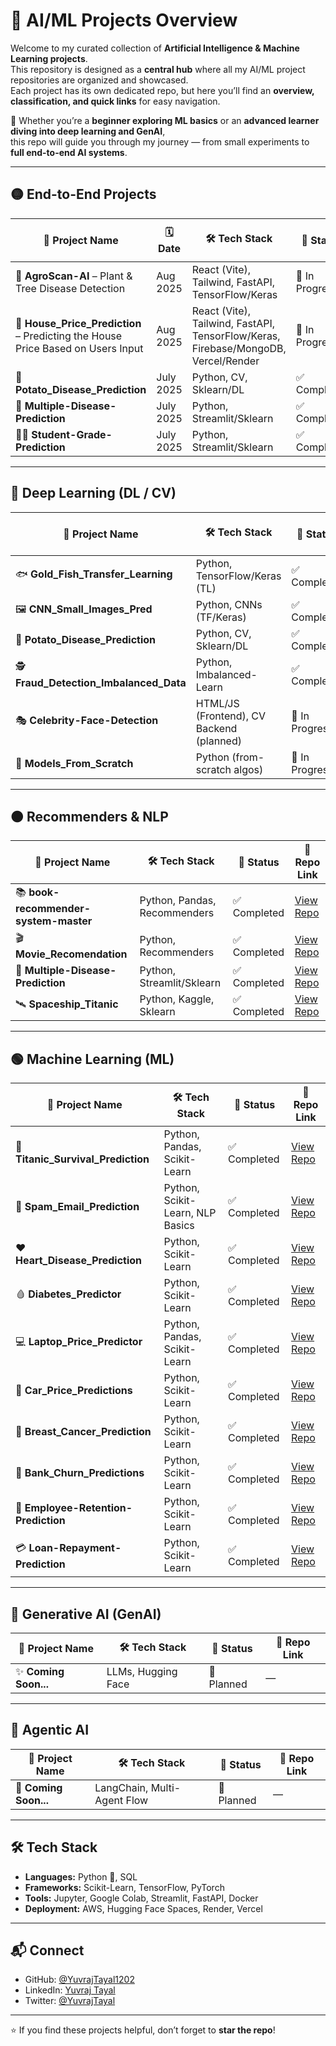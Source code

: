 # 🤖 AI/ML Projects Overview

Welcome to my curated collection of **Artificial Intelligence & Machine Learning projects**.  
This repository is designed as a **central hub** where all my AI/ML project repositories are organized and showcased.  
Each project has its own dedicated repo, but here you’ll find an **overview, classification, and quick links** for easy navigation.  

🌟 Whether you’re a **beginner exploring ML basics** or an **advanced learner diving into deep learning and GenAI**,  
this repo will guide you through my journey — from small experiments to **full end-to-end AI systems**.  

---

## 🟡 End-to-End Projects

| 📁 Project Name                                     |  🗓️ Date | 🛠️ Tech Stack                                                                     | 📌 Status      | 🔗 Repo Link                                                |
| ------------------------------------------------------- | --------------- | ------------------------------------------------------------- | -------------- | ----------------------------------------------------------- |
| 🌿 **AgroScan-AI** – Plant & Tree Disease Detection |  Aug 2025 | React (Vite), Tailwind, FastAPI, TensorFlow/Keras | 🚧 In Progress | [View Repo](https://github.com/yuvrajtayal1202/AgroScan-AI) |
| 🌿 **House_Price_Prediction** – Predicting the House Price Based on Users Input |  Aug 2025 | React (Vite), Tailwind, FastAPI, TensorFlow/Keras, Firebase/MongoDB, Vercel/Render | 🚧 In Progress | [View Repo](https://github.com/yuvrajtayal1202/House_Price_Predictions) |
| 🐞 **Potato_Disease_Prediction**       | July 2025 |Python, CV, Sklearn/DL                   | ✅ Completed    | [View Repo](https://github.com/yuvrajtayal1202/Potata_Disease_Prediction)          |
| 🧪 **Multiple-Disease-Prediction**    | July 2025 |Python, Streamlit/Sklearn    | ✅ Completed | [View Repo](https://github.com/yuvrajtayal1202/Multiple-Disease-Prediction)    |
| 👨‍🎓 **Student-Grade-Prediction**    | July 2025 |Python, Streamlit/Sklearn    | ✅ Completed | [View Repo](https://github.com/yuvrajtayal1202/ml-projects)    |



<!-- | 📁 Project Name                                     | 🔗 Live Demo | 🗓️ Date | 🛠️ Tech Stack                                                                     | 📌 Status      | 🔗 Repo Link                                                |
| --------------------------------------------------- | ------------ | -------- | ---------------------------------------------------------------------------------- | -------------- | ----------------------------------------------------------- |
| 🌿 **AgroScan-AI** – Plant & Tree Disease Detection | Coming Soon  | Aug 2025 | React (Vite), Tailwind, FastAPI, TensorFlow/Keras, Firebase/MongoDB, Vercel/Render | 🚧 In Progress | [View Repo](https://github.com/yuvrajtayal1202/AgroScan-AI) |
| 🐞 **Potato_Disease_Prediction**       | Coming Soon | July 2025 |Python, CV, Sklearn/DL                   | ✅ Completed    | [View Repo](https://github.com/yuvrajtayal1202/Potata_Disease_Prediction)          |
| 🧪 **Multiple-Disease-Prediction**    | Coming Soon | July 2025 |Python, Streamlit/Sklearn    | ✅ Completed | [View Repo](https://github.com/yuvrajtayal1202/Multiple-Disease-Prediction)    |
| 👨‍🎓 **Student-Grade-Prediction**    | Coming Soon | July 2025 |Python, Streamlit/Sklearn    | ✅ Completed | [View Repo](https://github.com/yuvrajtayal1202/ml-projects)    | -->



---


## 🔴 Deep Learning (DL / CV)

| 📁 Project Name                        | 🛠️ Tech Stack                           | 📌 Status      | 🔗 Repo Link                                                                       |
| -------------------------------------- | ---------------------------------------- | -------------- | ---------------------------------------------------------------------------------- |
| 🐟 **Gold_Fish_Transfer_Learning**     | Python, TensorFlow/Keras (TL)            | ✅ Completed    | [View Repo](https://github.com/yuvrajtayal1202/Gold_Fish_Transfer_Learning)        |
| 🖼️ **CNN_Small_Images_Pred**           | Python, CNNs (TF/Keras)                  | ✅ Completed    | [View Repo](https://github.com/yuvrajtayal1202/CNN_Small_Images_Pred)              |
| 🐞 **Potato_Disease_Prediction**       | Python, CV, Sklearn/DL                   | ✅ Completed    | [View Repo](https://github.com/yuvrajtayal1202/Potata_Disease_Prediction)          |
| 🕵️ **Fraud_Detection_Imbalanced_Data** | Python, Imbalanced-Learn                 | ✅ Completed    | [View Repo](https://github.com/yuvrajtayal1202/Fraud_Detection_Imbalanced_Dataset) |
| 🎭 **Celebrity-Face-Detection**        | HTML/JS (Frontend), CV Backend (planned) | 🚧 In Progress | [View Repo](https://github.com/yuvrajtayal1202/Celebrity-Face-Detection)           |
| 🧩 **Models_From_Scratch**             | Python (from-scratch algos)              | 🚧 In Progress | [View Repo](https://github.com/yuvrajtayal1202/Models_From_Scratch)                |


---

## 🟠 Recommenders & NLP

| 📁 Project Name                       | 🛠️ Tech Stack               | 📌 Status   | 🔗 Repo Link                                                                   |
| ------------------------------------- | ---------------------------- | ----------- | ------------------------------------------------------------------------------ |
| 📚 **book-recommender-system-master** | Python, Pandas, Recommenders | ✅ Completed | [View Repo](https://github.com/yuvrajtayal1202/book-recommender-system-master) |
| 🎬 **Movie_Recomendation**            | Python, Recommenders         | ✅ Completed | [View Repo](https://github.com/yuvrajtayal1202/Movie_Recomendation)            |
| 🧪 **Multiple-Disease-Prediction**    | Python, Streamlit/Sklearn    | ✅ Completed | [View Repo](https://github.com/yuvrajtayal1202/Multiple-Disease-Prediction)    |
| 🛰️ **Spaceship_Titanic**             | Python, Kaggle, Sklearn      | ✅ Completed | [View Repo](https://github.com/yuvrajtayal1202/Spaceship_Titanic)              |

---


## 🟢 Machine Learning (ML)

| 📁 Project Name                      | 🛠️ Tech Stack                   | 📌 Status   | 🔗 Repo Link                                                                  |
| ------------------------------------ | -------------------------------- | ----------- | ----------------------------------------------------------------------------- |
| 🚢 **Titanic_Survival_Prediction**   | Python, Pandas, Scikit-Learn     | ✅ Completed | [View Repo](https://github.com/yuvrajtayal1202/Titanic_Survival_Prediction)   |
| 📧 **Spam_Email_Prediction**         | Python, Scikit-Learn, NLP Basics | ✅ Completed | [View Repo](https://github.com/yuvrajtayal1202/Spam_Email_Prediction)         |
| ❤️ **Heart_Disease_Prediction**      | Python, Scikit-Learn             | ✅ Completed | [View Repo](https://github.com/yuvrajtayal1202/Heart_Disease_Prediction)      |
| 🩸 **Diabetes_Predictor**            | Python, Scikit-Learn             | ✅ Completed | [View Repo](https://github.com/yuvrajtayal1202/Diabetes_Predictor)            |
| 💻 **Laptop_Price_Predictor**        | Python, Pandas, Scikit-Learn     | ✅ Completed | [View Repo](https://github.com/yuvrajtayal1202/Laptop_Price_Predictor)        |
| 🚗 **Car_Price_Predictions**         | Python, Scikit-Learn             | ✅ Completed | [View Repo](https://github.com/yuvrajtayal1202/Car_Price_Predictions)         |
| 🧠 **Breast_Cancer_Prediction**      | Python, Scikit-Learn             | ✅ Completed | [View Repo](https://github.com/yuvrajtayal1202/Breast_Cancer_Prediction)      |
| 🏦 **Bank_Churn_Predictions**        | Python, Scikit-Learn             | ✅ Completed | [View Repo](https://github.com/yuvrajtayal1202/Bank_Churn_Predictions)        |
| 👔 **Employee-Retention-Prediction** | Python, Scikit-Learn             | ✅ Completed | [View Repo](https://github.com/yuvrajtayal1202/Employee-Retention-Prediction) |
| 💳 **Loan-Repayment-Prediction**     | Python, Scikit-Learn             | ✅ Completed | [View Repo](https://github.com/yuvrajtayal1202/Loan-Repayment-Prediction)     |

---

## 🌈 Generative AI (GenAI)

| 📁 Project Name      | 🛠️ Tech Stack         | 📌 Status   | 🔗 Repo Link |
| -------------------- | --------------------- | ----------- | ------------ |
| ✨ **Coming Soon...** | LLMs, Hugging Face    | 🚧 Planned  | —            |

---

## 🤖 Agentic AI

| 📁 Project Name      | 🛠️ Tech Stack               | 📌 Status   | 🔗 Repo Link |
| -------------------- | --------------------------- | ----------- | ------------ |
| 🤝 **Coming Soon...** | LangChain, Multi-Agent Flow | 🚧 Planned  | —            |

---

## 🛠 Tech Stack

* **Languages:** Python 🐍, SQL  
* **Frameworks:** Scikit-Learn, TensorFlow, PyTorch  
* **Tools:** Jupyter, Google Colab, Streamlit, FastAPI, Docker  
* **Deployment:** AWS, Hugging Face Spaces, Render, Vercel  

---

## 📬 Connect

* GitHub: [@YuvrajTayal1202](https://github.com/yuvrajtayal1202)  
* LinkedIn: [Yuvraj Tayal](https://www.linkedin.com/in/yuvraj-tayal-7a3a48356)  
* Twitter: [@YuvrajTayal](https://x.com/YuvrajTayal)  

---

⭐ If you find these projects helpful, don’t forget to **star the repo**!
